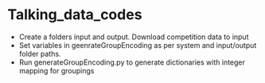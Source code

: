 # Talking_data_codes

- Create a folders input and output. Download competition data to input
- Set variables in geenrateGroupEncoding as per system and input/output folder paths.
- Run generateGroupEncoding.py to generate dictionaries with integer mapping for groupings
